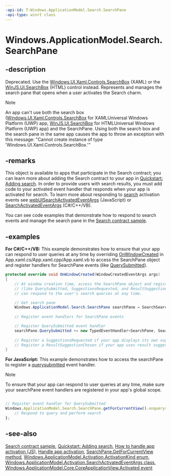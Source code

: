 ```yaml
---
-api-id: T:Windows.ApplicationModel.Search.SearchPane
-api-type: winrt class
---
```


<!-- Class syntax.
public class SearchPane : Windows.ApplicationModel.Search.ISearchPane
-->

# Windows.ApplicationModel.Search.SearchPane

## -description
Deprecated. Use the [Windows.UI.Xaml.Controls.SearchBox](../windows.ui.xaml.controls/searchbox.md) (XAML) or the [WinJS.UI.SearchBox](https://docs.microsoft.com/previous-versions/windows/apps/dn301949(v=win.10)) (HTML) control instead. Represents and manages the search pane that opens when a user activates the Search charm.

> [!NOTE]
> An app can't use both the search box ([Windows.UI.Xaml.Controls.SearchBox](../windows.ui.xaml.controls/searchbox.md) for XAMLUniversal Windows Platform (UWP) app, [WinJS.UI.SearchBox](https://docs.microsoft.com/previous-versions/windows/apps/dn301949(v=win.10)) for HTMLUniversal Windows Platform (UWP) app) and the SearchPane. Using both the search box and the search pane in the same app causes the app to throw an exception with this message: "Cannot create instance of type 'Windows.UI.Xaml.Controls.SearchBox.'"

## -remarks
This object is available to apps that participate in the Search contract; you can learn more about adding the Search contract to your app in [Quickstart: Adding search](https://docs.microsoft.com/previous-versions/windows/apps/hh465238(v=win.10)). In order to provide users with search results, you must add code to your activated event handler that responds when your app is activated for search. To learn more about responding to [search](../windows.applicationmodel.activation/activationkind.md) activation events see [webUISearchActivatedEventArgs](../windows.ui.webui/webuisearchactivatedeventargs.md) (JavaScript) or [SearchActivatedEventArgs](../windows.applicationmodel.activation/searchactivatedeventargs.md) (C#/C++/VB).

You can see code examples that demonstrate how to respond to search events and manage the search pane in the [Search contract sample](https://github.com/microsoftarchive/msdn-code-gallery-microsoft/tree/master/Official%20Windows%20Platform%20Sample/Windows%208.1%20Store%20app%20samples/99866-Windows%208.1%20Store%20app%20samples/Search%20contract%20sample).

## -examples
**For C#/C++/VB:** This example demonstrates how to ensure that your app can respond to user queries at any time by overriding [OnWindowCreated](../windows.ui.xaml/application_onwindowcreated_1983609380.md) in App.xaml.cs/App.xaml.cpp/App.xaml.vb to access the SearchPane object and register handlers for SearchPane events (like [QuerySubmitted](searchpane_querysubmitted.md)).

```csharp
protected override void OnWindowCreated(WindowCreatedEventArgs args)
{
    // At window creation time, access the SearchPane object and register SearchPane events
    // (like QuerySubmitted, SuggestionsRequested, and ResultSuggestionChosen) so that the app
    // can respond to the user's search queries at any time.

    // Get search pane
    Windows.ApplicationModel.Search.SearchPane searchPane = SearchSearchPane.GetForCurrentView();
    
    // Register event handlers for SearchPane events

    // Register QuerySubmitted event handler
    searchPane.QuerySubmitted += new TypedEventHandler<SearchPane, SearchPaneQuerySubmittedEventArgs>(OnQuerySubmitted);
    
    // Register a SuggestionsRequested if your app displays its own suggestions in the search pane (like from a web service)
    // Register a ResultSuggestionChosen if your app uses result suggestions in the search pane    
}
```

**For JavaScript:** This example demonstrates how to access the searchPane to register a [querysubmitted](searchpane_querysubmitted.md) event handler.

> [!NOTE]
> To ensure that your app can respond to user queries at any time, make sure your searchPane event handlers are registered in your app's global scope.

```javascript

// Register event handler for QuerySubmitted
Windows.ApplicationModel.Search.SearchPane.getForCurrentView().onquerysubmitted = function (eventObject) {
    // Respond to query and perform search
};
```



## -see-also
[Search contract sample](https://github.com/microsoftarchive/msdn-code-gallery-microsoft/tree/master/Official%20Windows%20Platform%20Sample/Windows%208.1%20Store%20app%20samples/99866-Windows%208.1%20Store%20app%20samples/Search%20contract%20sample), [Quickstart: Adding search](https://docs.microsoft.com/previous-versions/windows/apps/hh465238(v=win.10)), [How to handle app activation (JS)](https://docs.microsoft.com/previous-versions/windows/apps/hh465102(v=win.10)), [Handle app activation](https://docs.microsoft.com/windows/uwp/launch-resume/activate-an-app), [SearchPane.GetForCurrentView method](searchpane_getforcurrentview_1363600702.md), [Windows.ApplicationModel.Activation.ActivationKind enum](../windows.applicationmodel.activation/activationkind.md), [Windows.ApplicationModel.Activation.SearchActivatedEventArgs class](../windows.applicationmodel.activation/searchactivatedeventargs.md), [Windows.ApplicationModel.Core.CoreApplicationView.Activated event](../windows.applicationmodel.core/coreapplicationview_activated.md)
